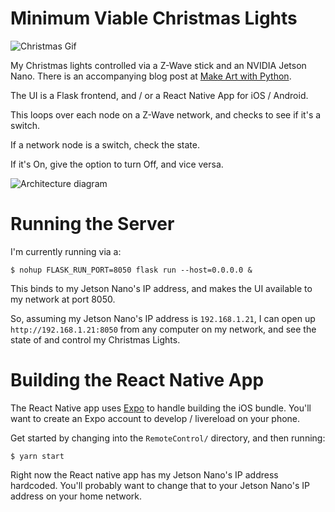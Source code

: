 # Minimum Viable Christmas Lights

![Christmas Gif](https://i.giphy.com/media/1i5c6D15vpmeE3q4bA/giphy.webp)

My Christmas lights controlled via a Z-Wave stick and an NVIDIA Jetson Nano. There is an accompanying blog post at [Make Art with Python](https://www.makeartwithpython.com/blog/minimum-viable-christmas-lights/).

The UI is a Flask frontend, and / or a React Native App for iOS / Android.

This loops over each node on a Z-Wave network, and checks to see if it's a switch. 

If a network node is a switch, check the state. 

If it's On, give the option to turn Off, and vice versa.

![Architecture diagram](https://github.com/burningion/minimum-viable-christmas-lights/raw/main/react-native-christmas1.png)

# Running the Server

I'm currently running via a:

```
$ nohup FLASK_RUN_PORT=8050 flask run --host=0.0.0.0 &
```

This binds to my Jetson Nano's IP address, and makes the UI available to my network at port 8050. 

So, assuming my Jetson Nano's IP address is `192.168.1.21`, I can open up `http://192.168.1.21:8050` from any computer on my network, and see the state of and control my Christmas Lights.

# Building the React Native App

The React Native app uses [Expo](https://expo.io/) to handle building the iOS bundle. You'll want to create an Expo account to develop / livereload on your phone.

Get started by changing into the `RemoteControl/` directory, and then running:

```
$ yarn start
```

Right now the React native app has my Jetson Nano's IP address hardcoded. You'll probably want to change that to your Jetson Nano's IP address on your home network.
